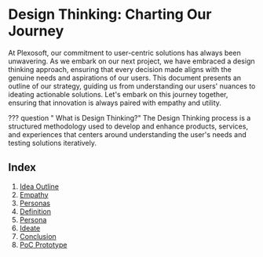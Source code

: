 # Design Thinking: Charting Our Journey

At Plexosoft, our commitment to user-centric solutions has always been unwavering. As we embark on our next project, we have embraced a design thinking approach, ensuring that every decision made aligns with the genuine needs and aspirations of our users. This document presents an outline of our strategy, guiding us from understanding our users' nuances to ideating actionable solutions. Let's embark on this journey together, ensuring that innovation is always paired with empathy and utility.

??? question " What is Design Thinking?"
    The Design Thinking process is a structured methodology used to develop and enhance products, services, and experiences that centers around understanding the user's needs and testing solutions iteratively.

## Index
1. [Idea Outline](idea-outline/idea_outline.md)
2. [Empathy](empathy/empathy.md)
3. [Personas](personas/personas.md)
4. [Definition](definition/definition.md)
5. [Persona](persona/persona.md)
6. [Ideate](ideate/ideate.md)
7. [Conclusion](conclusion/conclusion.md)
8. [PoC Prototype](PoC/poc.md)